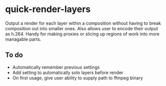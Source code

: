 # quick-render-layers
Output a render for each layer within a composition without having to break composition out into smaller ones. Also allows user to encode their output as h.264. Handy for making proxies or slicing up regions of work into more managable parts. 

## To do
- Automatically remember previous settings 
- Add setting to automatically solo layers before render
- On first usage, give user ability to supply path to ffmpeg binary

